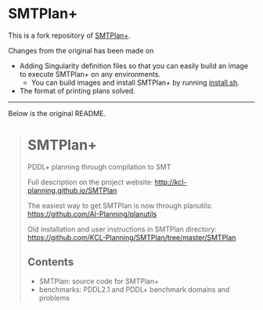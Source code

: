 # SMTPlan+
This is a fork repository of [SMTPlan+](https://github.com/KCL-Planning/SMTPlan).

Changes from the original has been made on

- Adding Singularity definition files so that you can easily build an image to execute SMTPlan+ on any environments.
    - You can build images and install SMTPlan+ by running [install.sh](install.sh).
- The format of printing plans solved.

---

Below is the original README.

> # SMTPlan+
> PDDL+ planning through compilation to SMT
>
> Full description on the project website:
> http://kcl-planning.github.io/SMTPlan
>
> The easiest way to get SMTPlan is now through planutils:
> https://github.com/AI-Planning/planutils
>
> Old installation and user instructions in SMTPlan directory:
> https://github.com/KCL-Planning/SMTPlan/tree/master/SMTPlan
>
> ## Contents
>
> - SMTPlan: source code for SMTPlan+
> - benchmarks: PDDL2.1 and PDDL+ benchmark domains and problems